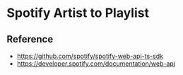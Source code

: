 # Spotify Artist to Playlist

## Reference
- https://github.com/spotify/spotify-web-api-ts-sdk
- https://developer.spotify.com/documentation/web-api